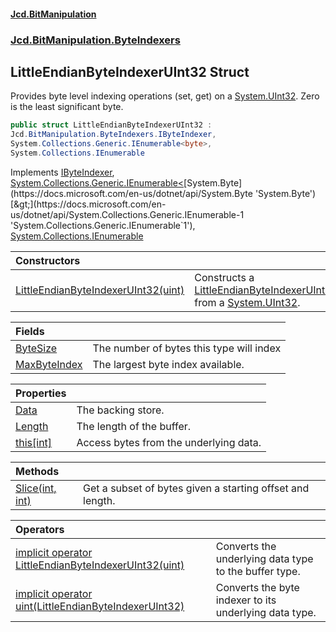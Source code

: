 ﻿#### [Jcd.BitManipulation](index.md 'index')
### [Jcd.BitManipulation.ByteIndexers](Jcd.BitManipulation.ByteIndexers.md 'Jcd.BitManipulation.ByteIndexers')

## LittleEndianByteIndexerUInt32 Struct

Provides byte level indexing operations (set, get) on
a [System.UInt32](https://docs.microsoft.com/en-us/dotnet/api/System.UInt32 'System.UInt32'). Zero is the least
significant byte.

```csharp
public struct LittleEndianByteIndexerUInt32 :
Jcd.BitManipulation.ByteIndexers.IByteIndexer,
System.Collections.Generic.IEnumerable<byte>,
System.Collections.IEnumerable
```

Implements [IByteIndexer](Jcd.BitManipulation.ByteIndexers.IByteIndexer.md 'Jcd.BitManipulation.ByteIndexers.IByteIndexer'), [System.Collections.Generic.IEnumerable&lt;](https://docs.microsoft.com/en-us/dotnet/api/System.Collections.Generic.IEnumerable-1 'System.Collections.Generic.IEnumerable`1')[System.Byte](https://docs.microsoft.com/en-us/dotnet/api/System.Byte 'System.Byte')[&gt;](https://docs.microsoft.com/en-us/dotnet/api/System.Collections.Generic.IEnumerable-1 'System.Collections.Generic.IEnumerable`1'), [System.Collections.IEnumerable](https://docs.microsoft.com/en-us/dotnet/api/System.Collections.IEnumerable 'System.Collections.IEnumerable')

| Constructors                                                                                                                                                                                                                                      |                                                                                                                                                                                                                                                                                     |
|:--------------------------------------------------------------------------------------------------------------------------------------------------------------------------------------------------------------------------------------------------|:------------------------------------------------------------------------------------------------------------------------------------------------------------------------------------------------------------------------------------------------------------------------------------|
| [LittleEndianByteIndexerUInt32(uint)](Jcd.BitManipulation.ByteIndexers.LittleEndianByteIndexerUInt32.LittleEndianByteIndexerUInt32(uint).md 'Jcd.BitManipulation.ByteIndexers.LittleEndianByteIndexerUInt32.LittleEndianByteIndexerUInt32(uint)') | Constructs a [LittleEndianByteIndexerUInt32](Jcd.BitManipulation.ByteIndexers.LittleEndianByteIndexerUInt32.md 'Jcd.BitManipulation.ByteIndexers.LittleEndianByteIndexerUInt32') from a [System.UInt32](https://docs.microsoft.com/en-us/dotnet/api/System.UInt32 'System.UInt32'). |

| Fields                                                                                                                                                                       |                                          |
|:-----------------------------------------------------------------------------------------------------------------------------------------------------------------------------|:-----------------------------------------|
| [ByteSize](Jcd.BitManipulation.ByteIndexers.LittleEndianByteIndexerUInt32.ByteSize.md 'Jcd.BitManipulation.ByteIndexers.LittleEndianByteIndexerUInt32.ByteSize')             | The number of bytes this type will index |
| [MaxByteIndex](Jcd.BitManipulation.ByteIndexers.LittleEndianByteIndexerUInt32.MaxByteIndex.md 'Jcd.BitManipulation.ByteIndexers.LittleEndianByteIndexerUInt32.MaxByteIndex') | The largest byte index available.        |

| Properties                                                                                                                                                          |                                        |
|:--------------------------------------------------------------------------------------------------------------------------------------------------------------------|:---------------------------------------|
| [Data](Jcd.BitManipulation.ByteIndexers.LittleEndianByteIndexerUInt32.Data.md 'Jcd.BitManipulation.ByteIndexers.LittleEndianByteIndexerUInt32.Data')                | The backing store.                     |
| [Length](Jcd.BitManipulation.ByteIndexers.LittleEndianByteIndexerUInt32.Length.md 'Jcd.BitManipulation.ByteIndexers.LittleEndianByteIndexerUInt32.Length')          | The length of the buffer.              |
| [this[int]](Jcd.BitManipulation.ByteIndexers.LittleEndianByteIndexerUInt32.this[int].md 'Jcd.BitManipulation.ByteIndexers.LittleEndianByteIndexerUInt32.this[int]') | Access bytes from the underlying data. |

| Methods                                                                                                                                                                              |                                                           |
|:-------------------------------------------------------------------------------------------------------------------------------------------------------------------------------------|:----------------------------------------------------------|
| [Slice(int, int)](Jcd.BitManipulation.ByteIndexers.LittleEndianByteIndexerUInt32.Slice(int,int).md 'Jcd.BitManipulation.ByteIndexers.LittleEndianByteIndexerUInt32.Slice(int, int)') | Get a subset of bytes given a starting offset and length. |

| Operators                                                                                                                                                                                                                                                                                                                                                    |                                                        |
|:-------------------------------------------------------------------------------------------------------------------------------------------------------------------------------------------------------------------------------------------------------------------------------------------------------------------------------------------------------------|:-------------------------------------------------------|
| [implicit operator LittleEndianByteIndexerUInt32(uint)](Jcd.BitManipulation.ByteIndexers.LittleEndianByteIndexerUInt32.op_ImplicitJcd.BitManipulation.ByteIndexers.LittleEndianByteIndexerUInt32(uint).md 'Jcd.BitManipulation.ByteIndexers.LittleEndianByteIndexerUInt32.op_Implicit Jcd.BitManipulation.ByteIndexers.LittleEndianByteIndexerUInt32(uint)') | Converts the underlying data type to the buffer type.  |
| [implicit operator uint(LittleEndianByteIndexerUInt32)](Jcd.BitManipulation.ByteIndexers.LittleEndianByteIndexerUInt32.op_Implicituint(Jcd.BitManipulation.ByteIndexers.LittleEndianByteIndexerUInt32).md 'Jcd.BitManipulation.ByteIndexers.LittleEndianByteIndexerUInt32.op_Implicit uint(Jcd.BitManipulation.ByteIndexers.LittleEndianByteIndexerUInt32)') | Converts the byte indexer to its underlying data type. |
